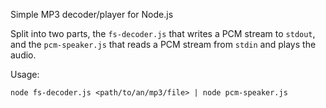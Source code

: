 Simple MP3 decoder/player for Node.js

Split into two parts, the `fs-decoder.js` that writes a PCM stream to `stdout`, and the `pcm-speaker.js` that reads a PCM stream from `stdin` and plays the audio.

Usage:

`node fs-decoder.js <path/to/an/mp3/file> | node pcm-speaker.js`
